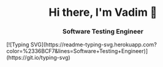 <h1 align= "center">Hi there, I'm Vadim 👋 </h1>
<h3 align= "center">Software Testing Engineer</h3>
[![Typing SVG](https://readme-typing-svg.herokuapp.com?color=%2336BCF7&lines=Software+Testing+Engineer)](https://git.io/typing-svg)

<!--
**VadimLin/VadimLin** is a ✨ _special_ ✨ repository because its `README.md` (this file) appears on your GitHub profile.

Here are some ideas to get you started:

- 🔭 I’m currently working on ...
- 🌱 I’m currently learning ...
- 👯 I’m looking to collaborate on ...
- 🤔 I’m looking for help with ...
- 💬 Ask me about ...
- 📫 How to reach me: ...
- 😄 Pronouns: ...
- ⚡ Fun fact: ...
-->
